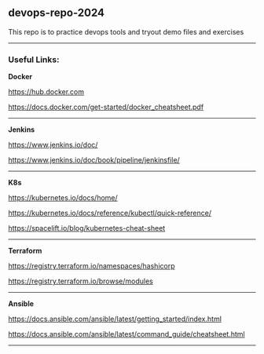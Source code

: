 ## devops-repo-2024

This repo is to practice devops tools and tryout demo files and exercises

---
### Useful Links:

**Docker**

https://hub.docker.com

https://docs.docker.com/get-started/docker_cheatsheet.pdf

---
**Jenkins**

https://www.jenkins.io/doc/

https://www.jenkins.io/doc/book/pipeline/jenkinsfile/

---
**K8s**

https://kubernetes.io/docs/home/

https://kubernetes.io/docs/reference/kubectl/quick-reference/

https://spacelift.io/blog/kubernetes-cheat-sheet

---
**Terraform**

https://registry.terraform.io/namespaces/hashicorp

https://registry.terraform.io/browse/modules

---
**Ansible**

https://docs.ansible.com/ansible/latest/getting_started/index.html

https://docs.ansible.com/ansible/latest/command_guide/cheatsheet.html

---
